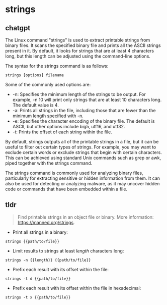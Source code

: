 # strings 
## chatgpt 
The Linux command "strings" is used to extract printable strings from binary files. It scans the specified binary file and prints all the ASCII strings present in it. By default, it looks for strings that are at least 4 characters long, but this length can be adjusted using the command-line options. 

The syntax for the strings command is as follows:

```strings [options] filename```

Some of the commonly used options are:

- -n: Specifies the minimum length of the strings to be output. For example, -n 10 will print only strings that are at least 10 characters long. The default value is 4.
- -a: Prints all strings in the file, including those that are fewer than the minimum length specified with -n.
- -e: Specifies the character encoding of the binary file. The default is ASCII, but other options include big5, utf16, and utf32.
- -t: Prints the offset of each string within the file.

By default, strings outputs all of the printable strings in a file, but it can be useful to filter out certain types of strings. For example, you may want to exclude certain words or exclude strings that begin with certain characters. This can be achieved using standard Unix commands such as grep or awk, piped together with the strings command. 

The strings command is commonly used for analyzing binary files, particularly for extracting sensitive or hidden information from them. It can also be used for detecting or analyzing malware, as it may uncover hidden code or commands that have been embedded within a file. 

## tldr 
 
> Find printable strings in an object file or binary.
> More information: <https://manned.org/strings>.

- Print all strings in a binary:

`strings {{path/to/file}}`

- Limit results to strings at least *length* characters long:

`strings -n {{length}} {{path/to/file}}`

- Prefix each result with its offset within the file:

`strings -t d {{path/to/file}}`

- Prefix each result with its offset within the file in hexadecimal:

`strings -t x {{path/to/file}}`
